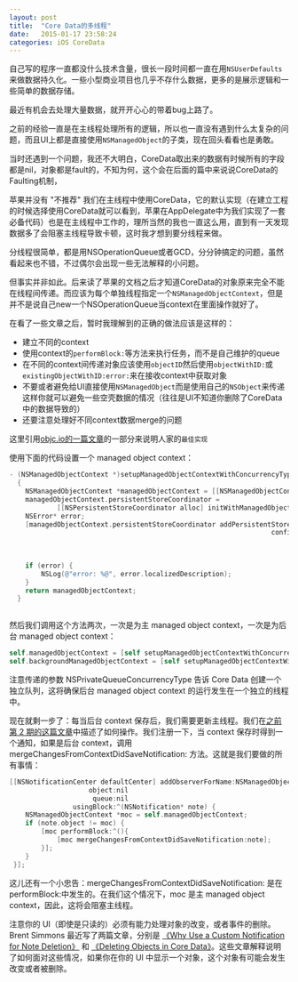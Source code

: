 ```yaml
---
layout: post
title:  "Core Data的多线程"
date:   2015-01-17 23:58:24
categories: iOS CoreData
---
```

自己写的程序一直都没什么技术含量，很长一段时间都一直在用`NSUserDefaults`来做数据持久化。一些小型商业项目也几乎不存什么数据，更多的是展示逻辑和一些简单的数据存储。

最近有机会去处理大量数据，就开开心心的带着bug上路了。

之前的经验一直是在主线程处理所有的逻辑，所以也一直没有遇到什么太复杂的问题，而且UI上都是直接使用`NSManagedObject`的子类，现在回头看看也是勇敢。

<!-- more -->

当时还遇到一个问题，我还不大明白，CoreData取出来的数据有时候所有的字段都是nil，对象都是fault的，不知为何，这个会在后面的篇中来说说CoreData的Faulting机制，

苹果并没有 "不推荐" 我们在主线程中使用CoreData，它的默认实现（在建立工程的时候选择使用CoreData就可以看到，苹果在AppDelegate中为我们实现了一套必备代码）也是在主线程中工作的，理所当然的我也一直这么用，直到有一天发现数据多了会阻塞主线程导致卡顿，这时我才想到要分线程来做。

分线程很简单，都是用NSOperationQueue或者GCD，分分钟搞定的问题，虽然看起来也不错，不过偶尔会出现一些无法解释的小问题。

但事实并非如此。后来读了苹果的文档之后才知道CoreData的对象原来完全不能在线程间传递。而应该为每个单独线程指定一个`NSManagedObjectContext`，但是并不是说自己new一个NSOperationQueue当context在里面操作就好了。

在看了一些文章之后，暂时我理解到的正确的做法应该是这样的：

* 建立不同的context
* 使用context的`performBlock:`等方法来执行任务，而不是自己维护的queue
* 在不同的context间传递对象应该使用`objectID`然后使用`objectWithID:`或`existingObjectWithID:error:`来在接收context中获取对象
* 不要或者避免给UI直接使用`NSManagedObject`而是使用自己的`NSObject`来传递这样你就可以避免一些空壳数据的情况（往往是UI不知道你删除了CoreData中的数据导致的）
* 还要注意处理好不同context数据merge的问题

这里引用[objc.io的一篇文章](http://objccn.io/issue-10-5/)的一部分来说明人家的`最佳实现`

使用下面的代码设置一个 managed object context：

```objectivec
- (NSManagedObjectContext *)setupManagedObjectContextWithConcurrencyType:(NSManagedObjectContextConcurrencyType)concurrencyType
  {
    NSManagedObjectContext *managedObjectContext = [[NSManagedObjectContext alloc] initWithConcurrencyType:concurrencyType];
    managedObjectContext.persistentStoreCoordinator =
            [[NSPersistentStoreCoordinator alloc] initWithManagedObjectModel:self.managedObjectModel];
    NSError* error;
    [managedObjectContext.persistentStoreCoordinator addPersistentStoreWithType:NSSQLiteStoreType 
                                                                  configuration:nil 
                                                                            URL:self.storeURL 
                                                                        options:nil 
                                                                          error:&error];
    if (error) {
        NSLog(@"error: %@", error.localizedDescription);
    }
    return managedObjectContext;
  }
  
```

然后我们调用这个方法两次，一次是为主 managed object context，一次是为后台 managed object context：

```objectivec
self.managedObjectContext = [self setupManagedObjectContextWithConcurrencyType:NSMainQueueConcurrencyType];
self.backgroundManagedObjectContext = [self setupManagedObjectContextWithConcurrencyType:NSPrivateQueueConcurrencyType];
```

注意传递的参数 NSPrivateQueueConcurrencyType 告诉 Core Data 创建一个独立队列，这将确保后台 managed object context 的运行发生在一个独立的线程中。

现在就剩一步了：每当后台 context 保存后，我们需要更新主线程。我们在[之前第 2 期的这篇文章](http://objccn.io/issue-2-2/)中描述了如何操作。我们注册一下，当 context 保存时得到一个通知，如果是后台 context，调用 mergeChangesFromContextDidSaveNotification: 方法。这就是我们要做的所有事情：
```objectivec
[[NSNotificationCenter defaultCenter] addObserverForName:NSManagedObjectContextDidSaveNotification
                    object:nil
                     queue:nil
                usingBlock:^(NSNotification* note) {
    NSManagedObjectContext *moc = self.managedObjectContext;
    if (note.object != moc) {
        [moc performBlock:^(){
            [moc mergeChangesFromContextDidSaveNotification:note];
        }];
    }
 }];
```
这儿还有一个小忠告：mergeChangesFromContextDidSaveNotification: 是在 performBlock:中发生的。在我们这个情况下，moc 是主 managed object context，因此，这将会阻塞主线程。

注意你的 UI（即使是只读的）必须有能力处理对象的改变，或者事件的删除。Brent Simmons 最近写了两篇文章，分别是 [《Why Use a Custom Notification for Note Deletion》](http://inessential.com/2014/02/25/why_use_a_custom_notification_for_note_d) 和 [《Deleting Objects in Core Data》](http://inessential.com/2014/02/25/more_about_deleting_objects_in_core_data)。这些文章解释说明了如何面对这些情况，如果你在你的 UI 中显示一个对象，这个对象有可能会发生改变或者被删除。